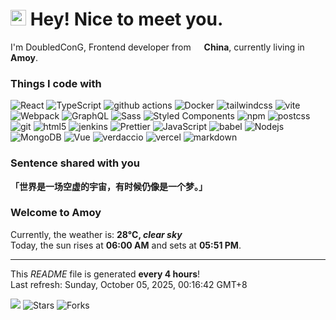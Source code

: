 <h1>
     <img src="https://emojis.slackmojis.com/emojis/images/1660853767/60881/meow_attention.gif?1660853767" width="25" />
     Hey! Nice to meet you.
</h1>

<p>I'm DoubledConG, Frontend developer from
     <img src="https://cdn-icons-png.flaticon.com/512/197/197375.png" width="13" /> <b>China</b>,
     currently living in <b>Amoy</b>.
</p>

<h3>Things I code with</h3>
<p>
     <img alt="React" src="https://img.shields.io/badge/-React-45b8d8?style=flat-square&logo=react&logoColor=white" />
     <img alt="TypeScript"
          src="https://img.shields.io/badge/-TypeScript-007ACC?style=flat-square&logo=typescript&logoColor=white" />
     <img alt="github actions"
          src="https://img.shields.io/badge/-Github_Actions-2088FF?style=flat-square&logo=github-actions&logoColor=white" />
     <img alt="Docker"
          src="https://img.shields.io/badge/-Docker-46a2f1?style=flat-square&logo=docker&logoColor=white" />
     <img alt="tailwindcss"
          src="https://img.shields.io/badge/-Tailwind CSS-06B6D4?style=flat-square&logo=tailwindcss&logoColor=white" />
     <img alt="vite" src="https://img.shields.io/badge/-Vite-646CFF?style=flat-square&logo=vite&logoColor=white" />
     <img alt="Webpack"
          src="https://img.shields.io/badge/-Webpack-8DD6F9?style=flat-square&logo=webpack&logoColor=white" />
     <img alt="GraphQL"
          src="https://img.shields.io/badge/-GraphQL-E10098?style=flat-square&logo=graphql&logoColor=white" />
     <img alt="Sass" src="https://img.shields.io/badge/-Sass-CC6699?style=flat-square&logo=sass&logoColor=white" />
     <img alt="Styled Components"
          src="https://img.shields.io/badge/-Styled_Components-db7092?style=flat-square&logo=styled-components&logoColor=white" />
     <img alt="npm" src="https://img.shields.io/badge/-NPM-CB3837?style=flat-square&logo=npm&logoColor=white" />
     <img alt="postcss"
          src="https://img.shields.io/badge/-PostCSS-DD3A0A?style=flat-square&logo=postcss&logoColor=white" />
     <img alt="git" src="https://img.shields.io/badge/-Git-F05032?style=flat-square&logo=git&logoColor=white" />
     <img alt="html5" src="https://img.shields.io/badge/-HTML5-E34F26?style=flat-square&logo=html5&logoColor=white" />
     <img alt="jenkins"
          src="https://img.shields.io/badge/-Jenkins-D24939?style=flat-square&logo=jenkins&logoColor=white" />
     <img alt="Prettier"
          src="https://img.shields.io/badge/-Prettier-F7B93E?style=flat-square&logo=prettier&logoColor=white" />
     <img alt="JavaScript"
          src="https://img.shields.io/badge/-JavaScript-F7DF1E?style=flat-square&logo=javascript&logoColor=white" />
     <img alt="babel" src="https://img.shields.io/badge/-Babel-F9DC3E?style=flat-square&logo=babel&logoColor=white" />
     <img alt="Nodejs"
          src="https://img.shields.io/badge/-Nodejs-43853d?style=flat-square&logo=Node.js&logoColor=white" />
     <img alt="MongoDB"
          src="https://img.shields.io/badge/-MongoDB-13aa52?style=flat-square&logo=mongodb&logoColor=white" />
     <img alt="Vue" src="https://img.shields.io/badge/-Vue-4FC08D?style=flat-square&logo=vuedotjs&logoColor=white" />
     <img alt="verdaccio"
          src="https://img.shields.io/badge/-Verdaccio-4B5E40?style=flat-square&logo=verdaccio&logoColor=white" />
     <img alt="vercel"
          src="https://img.shields.io/badge/-Vercel-000000?style=flat-square&logo=vercel&logoColor=white" />
     <img alt="markdown"
          src="https://img.shields.io/badge/-Markdown-000000?style=flat-square&logo=markdown&logoColor=white" />

</p>

<h3>Sentence shared with you</h3>
<p>
     <b>「世界是一场空虚的宇宙，有时候仍像是一个梦。」</b>
</p>

<h3>Welcome to Amoy</h3>
<p>
     Currently, the weather is: <b> 28°C, <i>clear sky</i></b></br>Today, the sun rises at
     <b>06:00 AM</b> and sets at <b>05:51 PM</b>.
</p>
</p>

---

<p>
     This <i>README</i> file is generated <b>every 4 hours</b>!<br />
     Last refresh: Sunday, October 05, 2025, 00:16:42 GMT+8
</p>

<p>
     <img src="https://github.com/cccoding365/cccoding365/workflows/README%20build/badge.svg" />
     <img alt="Stars"
          src="https://img.shields.io/github/stars/cccoding365/cccoding365?style=flat-square&labelColor=343b41" />
     <img alt="Forks"
          src="https://img.shields.io/github/forks/cccoding365/cccoding365?style=flat-square&labelColor=343b41" />
</p>